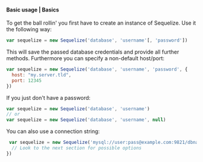 #### Basic usage | Basics

To get the ball rollin' you first have to create an instance of Sequelize. Use it the following way:

```js
var sequelize = new Sequelize('database', 'username'[, 'password'])
```

This will save the passed database credentials and provide all further methods. Furthermore you can specify a non-default host/port:

```js
var sequelize = new Sequelize('database', 'username', 'password', {
  host: "my.server.tld",
  port: 12345
})
```

If you just don't have a password:

```js
var sequelize = new Sequelize('database', 'username')
// or
var sequelize = new Sequelize('database', 'username', null)
```

You can also use a connection string:

```js
 var sequelize = new Sequelize('mysql://user:pass@example.com:9821/dbname', {
  // Look to the next section for possible options
})
```
